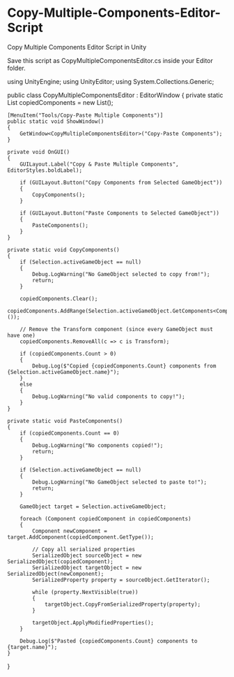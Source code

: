 # Copy-Multiple-Components-Editor-Script
Copy Multiple Components Editor Script in Unity

Save this script as CopyMultipleComponentsEditor.cs inside your Editor folder.

using UnityEngine;
using UnityEditor;
using System.Collections.Generic;

public class CopyMultipleComponentsEditor : EditorWindow
{
    private static List<Component> copiedComponents = new List<Component>();

    [MenuItem("Tools/Copy-Paste Multiple Components")]
    public static void ShowWindow()
    {
        GetWindow<CopyMultipleComponentsEditor>("Copy-Paste Components");
    }

    private void OnGUI()
    {
        GUILayout.Label("Copy & Paste Multiple Components", EditorStyles.boldLabel);

        if (GUILayout.Button("Copy Components from Selected GameObject"))
        {
            CopyComponents();
        }

        if (GUILayout.Button("Paste Components to Selected GameObject"))
        {
            PasteComponents();
        }
    }

    private static void CopyComponents()
    {
        if (Selection.activeGameObject == null)
        {
            Debug.LogWarning("No GameObject selected to copy from!");
            return;
        }

        copiedComponents.Clear();
        copiedComponents.AddRange(Selection.activeGameObject.GetComponents<Component>());

        // Remove the Transform component (since every GameObject must have one)
        copiedComponents.RemoveAll(c => c is Transform);

        if (copiedComponents.Count > 0)
        {
            Debug.Log($"Copied {copiedComponents.Count} components from {Selection.activeGameObject.name}");
        }
        else
        {
            Debug.LogWarning("No valid components to copy!");
        }
    }

    private static void PasteComponents()
    {
        if (copiedComponents.Count == 0)
        {
            Debug.LogWarning("No components copied!");
            return;
        }

        if (Selection.activeGameObject == null)
        {
            Debug.LogWarning("No GameObject selected to paste to!");
            return;
        }

        GameObject target = Selection.activeGameObject;

        foreach (Component copiedComponent in copiedComponents)
        {
            Component newComponent = target.AddComponent(copiedComponent.GetType());

            // Copy all serialized properties
            SerializedObject sourceObject = new SerializedObject(copiedComponent);
            SerializedObject targetObject = new SerializedObject(newComponent);
            SerializedProperty property = sourceObject.GetIterator();

            while (property.NextVisible(true))
            {
                targetObject.CopyFromSerializedProperty(property);
            }

            targetObject.ApplyModifiedProperties();
        }

        Debug.Log($"Pasted {copiedComponents.Count} components to {target.name}");
    }
}
